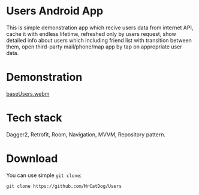 # Users Android App
This is simple demonstration app which recive users data from internet API, 
cache it with endless lifetime, refreshed only by users request, 
show detailed info about users which including friend list with transition between them,
open third-party mail/phone/map app by tap on appropriate user data.

# Demonstration
[baseUsers.webm](https://user-images.githubusercontent.com/44441893/202003878-783d66cc-7a1a-4888-ae1c-09cfcb81ed08.webm)


# Tech stack
Dagger2, Retrofit, Room, Navigation, MVVM, Repository pattern.

# Download
You can use simple `git clone`:
```
git clone https://github.com/MrCatDog/Users
```
